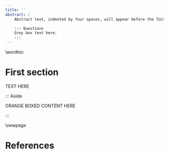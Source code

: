 ```yaml
---
title: ''
abstract: |
    Abstract text, indented by four spaces, will appear before the ToCs in all formats.

    ::: Questions
    Grey box text here.
    :::
---
```


\wordtoc

# First section

TEXT HERE

::: Aside

ORANGE BOXED CONTENT HERE

:::

\newpage

# References

